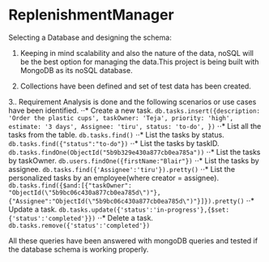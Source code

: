 # ReplenishmentManager

Selecting a Database and designing the schema:
1. Keeping in mind scalability and also the nature of the data, noSQL will be the best option for managing the data.This project is being built with MongoDB as its noSQL database.

2. Collections have been defined and set of test data has been created.

3.. Requirement Analysis is done and the following scenarios or use cases have been identified.
⋅⋅* Create a new task.
		```
		db.tasks.insert({description: 'Order the plastic cups', taskOwner: 'Teja', priority: 'high', estimate: '3 days', Assignee: 'tiru', status: 'to-do', })
		```
⋅⋅* List all the tasks  from the table.
	```
	db.tasks.find()
	```
⋅⋅* List the tasks by status.
	```
	db.tasks.find({"status":"to-do"})
	```
⋅⋅* List the tasks by taskID.
	```
	db.tasks.findOne(ObjectId("5b9b329e430a877cb0ea785a"))
	```
⋅⋅* List the tasks by taskOwner.
	```
	db.users.findOne({firstName:"Blair"})
	```
⋅⋅* List the tasks by assignee.
	```
	db.tasks.find({'Assignee':'tiru'}).pretty()
	```
⋅⋅* List the personalized tasks by an employee(where creator = assignee).	
	```
	db.tasks.find({$and:[{"taskOwner": "ObjectId(\"5b9bc06c430a877cb0ea785d\")"},{"Assignee":"ObjectId(\"5b9bc06c430a877cb0ea785d\")"}]}).pretty()
	```
⋅⋅* Update a task.
	```
	db.tasks.update({'status':'in-progress'},{$set:{'status':'completed'}})
	```
⋅⋅* Delete a task.
	```
	db.tasks.remove({'status':'completed'})
	```

All these queries have been answered with mongoDB queries and tested if the database schema is working properly.



